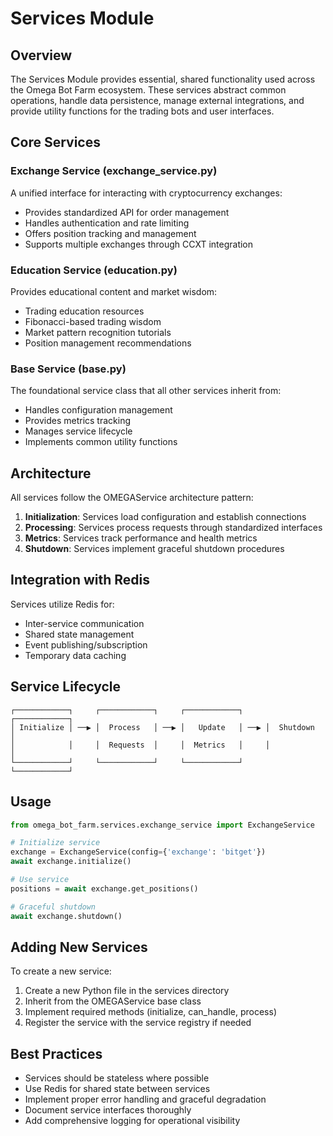 # Services Module

## Overview

The Services Module provides essential, shared functionality used across the Omega Bot Farm ecosystem. These services abstract common operations, handle data persistence, manage external integrations, and provide utility functions for the trading bots and user interfaces.

## Core Services

### Exchange Service (exchange_service.py)

A unified interface for interacting with cryptocurrency exchanges:

- Provides standardized API for order management
- Handles authentication and rate limiting
- Offers position tracking and management
- Supports multiple exchanges through CCXT integration

### Education Service (education.py)

Provides educational content and market wisdom:

- Trading education resources
- Fibonacci-based trading wisdom
- Market pattern recognition tutorials
- Position management recommendations

### Base Service (base.py)

The foundational service class that all other services inherit from:

- Handles configuration management
- Provides metrics tracking
- Manages service lifecycle
- Implements common utility functions

## Architecture

All services follow the OMEGAService architecture pattern:

1. **Initialization**: Services load configuration and establish connections
2. **Processing**: Services process requests through standardized interfaces
3. **Metrics**: Services track performance and health metrics
4. **Shutdown**: Services implement graceful shutdown procedures

## Integration with Redis

Services utilize Redis for:

- Inter-service communication
- Shared state management
- Event publishing/subscription
- Temporary data caching

## Service Lifecycle

```
┌────────────┐     ┌────────────┐     ┌────────────┐     ┌────────────┐
│ Initialize │ ──▶ │  Process   │ ──▶ │   Update   │ ──▶ │  Shutdown  │
│            │     │  Requests  │     │  Metrics   │     │            │
└────────────┘     └────────────┘     └────────────┘     └────────────┘
```

## Usage

```python
from omega_bot_farm.services.exchange_service import ExchangeService

# Initialize service
exchange = ExchangeService(config={'exchange': 'bitget'})
await exchange.initialize()

# Use service
positions = await exchange.get_positions()

# Graceful shutdown
await exchange.shutdown()
```

## Adding New Services

To create a new service:

1. Create a new Python file in the services directory
2. Inherit from the OMEGAService base class
3. Implement required methods (initialize, can_handle, process)
4. Register the service with the service registry if needed

## Best Practices

- Services should be stateless where possible
- Use Redis for shared state between services
- Implement proper error handling and graceful degradation
- Document service interfaces thoroughly
- Add comprehensive logging for operational visibility

